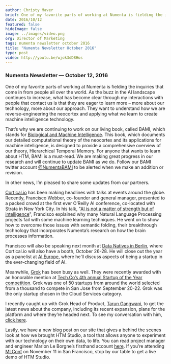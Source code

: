 ```yaml
---
author: Christy Maver
brief: One of my favorite parts of working at Numenta is fielding the inquiries that come in from people all over the world. As the buzz in the AI landscape continues to increase, what has become clear through my interactions with people
date: 2016/10/12
featured: false
hideImage: false
image: ../images/video.png
org: Director of Marketing
tags: numenta newsletter october 2016
title: "Numenta Newsletter October 2016"
type: post
video: http://youtu.be/wjok3dD8Hos
---
```


### Numenta Newsletter &mdash; October 12, 2016

One of my favorite parts of working at Numenta is fielding the inquiries that
come in from people all over the world. As the buzz in the AI landscape
continues to increase, what has become clear through my interactions with people
that contact us is that they are eager to learn more – more about our
technology, more about our approach. They want to understand how we are
reverse-engineering the neocortex and applying what we learn to create machine
intelligence technology.

That’s why we are continuing to work on our living book, called BAMI, which
stands for [Biological and Machine Intelligence][1].  This book, which documents
our detailed computational theory of the neocortex and its applications for
machine intelligence, is designed to provide a comprehensive overview of our
theory, Hierarchical Temporal Memory.  For anyone that wants to learn about HTM,
BAMI is a must-read.  We are making great progress in our research and will
continue to update BAMI as we do.  Follow our BAMI twitter account
[@NumentaBAMI][2] to be alerted when we make an addition or revision.

In other news, I’m pleased to share some updates from our partners.

[Cortical.io][3] has been making headlines with talks at events around the
globe. Recently, Francisco Webber, co-founder and general manager, presented to
a packed crowd at the first ever O’Reilly AI conference, co-located with Strata
in New York City.  In his talk, "[AI is not a matter of strength but of
intelligence][4]", Francisco explained why many Natural Language Processing
projects fail with some machine learning techniques.  He went on to show how to
overcome those issues with semantic folding, their breakthrough technology that
incorporates Numenta’s research on how the brain processes information.

Francisco will also be speaking next month at [Data Natives in Berlin][5], where
Cortical.io will also have a booth, October 26-28.  He will close out the year
as a panelist at [AI Europe][6], where he’ll discuss aspects of being a startup
in the ever-changing field of AI.

Meanwhile, [Grok][7] has been busy as well. They were recently awarded with an
honorable mention at [Tech.Co’s 4th annual Startup of the Year competition][8].
Grok was one of 50 startups from around the world selected from a thousand to
compete in San Jose from September 20-22.  Grok was the only startup chosen in
the Cloud Services category.  

I recently caught up with Grok Head of Product, [Tarun Gangwani][9], to get the
latest news about the company, including its recent expansion, plans for the
platform and where they’re headed next.  To see my conversation with him,
[click here][10].

Lastly, we have a new blog post on our site that gives a behind the scenes look
at how we brought HTM Studio, a tool that allows anyone to experiment with our
technology on their own data, to life.  You can read project manager and
engineer Marion Le Borgne’s firsthand account [here][11].  If you’re attending
[MLConf][12] on November 11 in San Francisco, stop by our table to get a live
demo of HTM Studio.

[1]: http://numenta.com/biological-and-machine-intelligence/
[2]: https://twitter.com/NumentaBAMI
[3]: http://www.cortical.io/
[4]: http://conferences.oreilly.com/artificial-intelligence/ai-deep-learning-bots-ny/public/schedule/detail/54105
[5]: http://www.cortical.io/company/events/data-natives.html
[6]: http://www.cortical.io/company/events/ai-europe.html
[7]: http://www.grokstream.com/
[8]: http://tech.co/2016-startup-competition-finalists-2016-09
[9]: mailto:tarun@grokstream.com
[10]: https://www.youtube.com/watch?v=zjS0j7R5V4Y
[11]: http://numenta.com/blog/2016/09/23/how-htm-studio-came-to-life/
[12]: http://mlconf.com/events/san-francisco-ca/
